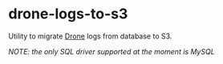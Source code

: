 # drone-logs-to-s3

Utility to migrate [Drone](https://www.drone.io) logs from database to S3.

_NOTE: the only SQL driver supported at the moment is MySQL_

